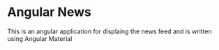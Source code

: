# Angular News
This is an angular application for displaing the news feed and is written using Angular Material

